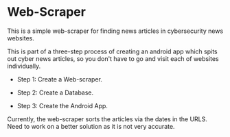 # Web-Scraper
This is a simple web-scraper for finding news articles in cybersecurity news websites.

This is part of a three-step process of creating an android app which spits out cyber news articles,
so you don't have to go and visit each of websites individually.  

* Step 1: Create a Web-scraper.

* Step 2: Create a Database.

* Step 3: Create the Android App. 

Currently, the web-scraper sorts the articles via the dates in the URLS.
Need to work on a better solution as it is not very accurate.
